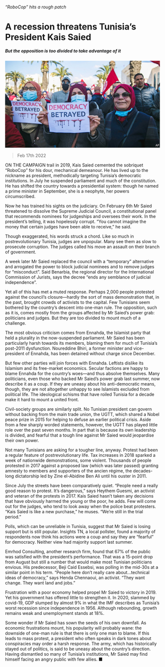 ###### “RoboCop” hits a rough patch

# A recession threatens Tunisia’s President Kais Saied 

##### But the opposition is too divided to take advantage of it 

![image](images/20220219_MAP002_0.jpg) 

> Feb 17th 2022 

ON THE CAMPAIGN trail in 2019, Kais Saied cemented the sobriquet “RoboCop” for his dour, mechanical demeanour. He has lived up to the nickname as president, methodically targeting Tunisia’s democratic institutions. In July he suspended parliament and much of the constitution. He has shifted the country towards a presidential system: though he named a prime minister in September, she is a neophyte, her powers circumscribed.

Now he has trained his sights on the judiciary. On February 6th Mr Saied threatened to dissolve the Supreme Judicial Council, a constitutional panel that recommends nominees for judgeships and oversees their work. In the president’s telling, it was hopelessly corrupt. “You cannot imagine the money that certain judges have been able to receive,” he said.


Though exaggerated, his words struck a chord. Like so much in postrevolutionary Tunisia, judges are unpopular. Many see them as slow to prosecute corruption. The judges called his move an assault on their branch of government.

A week later Mr Saied replaced the council with a “temporary” alternative and arrogated the power to block judicial nominees and to remove judges for “misconduct”. Said Benarbia, the regional director for the International Commission of Jurists, says the decree “ends any semblance of judicial independence”.

Yet all of this has met a muted response. Perhaps 2,000 people protested against the council’s closure—hardly the sort of mass demonstration that, in the past, brought crowds of activists to the capital. Few Tunisians seem bothered by the country’s descent into one-man rule. The opposition, such as it is, comes mostly from the groups affected by Mr Saied’s power grab: politicians and judges. But they are too divided to mount much of a challenge.

The most obvious criticism comes from Ennahda, the Islamist party that held a plurality in the now-suspended parliament. Mr Saied has been particularly harsh towards its members, blaming them for much of Tunisia’s post-2011 dysfunction. Noureddine Bhiri, a former minister and vice-president of Ennahda, has been detained without charge since December.

But few other parties will join forces with Ennahda. Leftists dislike its Islamism and its free-market economics. Secular factions are happy to blame Ennahda for the country’s woes—and thus absolve themselves. Many politicians, even those who backed Mr Saied’s power grab last summer, now describe it as a coup. If they are uneasy about his anti-democratic means, though, they are not altogether unhappy to see Islamists excluded from political life. The ideological schisms that have roiled Tunisia for a decade make it hard to mount a united front.

Civil-society groups are similarly split. No Tunisian president can govern without backing from the main trade union, the UGTT, which shared a Nobel peace prize in 2015 for helping to defuse an earlier political crisis. Aside from a few sharply worded statements, however, the UGTT has played little role over the past seven months. In part that is because its own leadership is divided, and fearful that a tough line against Mr Saied would jeopardise their own power.

Not many Tunisians are asking for a tougher line, anyway. Protest had been a regular feature of postrevolutionary life. Tax increases in 2018 sparked a week of nationwide demonstrations, some violent. Thousands of people protested in 2017 against a proposed law (which was later passed) granting amnesty to members and supporters of the ancien régime, the decades-long dictatorship led by Zine el-Abidine Ben Ali until his ouster in 2011.

Since July the streets have been comparatively quiet. “People need a really good reason to protest. It’s dangerous,” says Heythem Guesmi, an activist and veteran of the protests in 2017. Kais Saied hasn’t taken any decisions that have obviously harmed the young or the poor, he adds. Few will come out for the judges, who tend to look away when the police beat protesters. “Kais Saied is like a new purchase,” he muses. “We’re still in the trial period.”

Polls, which can be unreliable in Tunisia, suggest that Mr Saied is losing support but is still popular. Insights TN, a local pollster, found a majority of respondents now think his actions were a coup and say they are “fearful” for democracy. Neither view had majority support last summer.

Emrhod Consulting, another research firm, found that 67% of the public was satisfied with the president’s performance. That was a 15-point drop from August but still a number that would make most Tunisian politicians envious. His predecessor, Beji Caid Essebsi, was polling in the mid-30s at a similar point in his term. “People here don’t really care about…technical ideas of democracy,” says Henda Chennaoui, an activist. “They want change. They want land and jobs.”

Frustration with a poor economy helped propel Mr Saied to victory in 2019. Yet his government has offered little to strengthen it. In 2020, slammed by covid-19, GDP slumped by almost 9% in what the IMF describes as Tunisia’s worst recession since independence in 1956. Although rebounding, growth remains weak and unemployment stands at 18%.

Some wonder if Mr Saied has sown the seeds of his own downfall. As economic frustrations mount, his popularity will probably wane: the downside of one-man rule is that there is only one man to blame. If this leads to mass protest, a president who often speaks in dark tones about conspiracies may order a harsh response. The army, which has historically stayed out of politics, is said to be uneasy about the country’s direction. Having dismantled so many of Tunisia’s institutions, Mr Saied may find himself facing an angry public with few allies. ■

